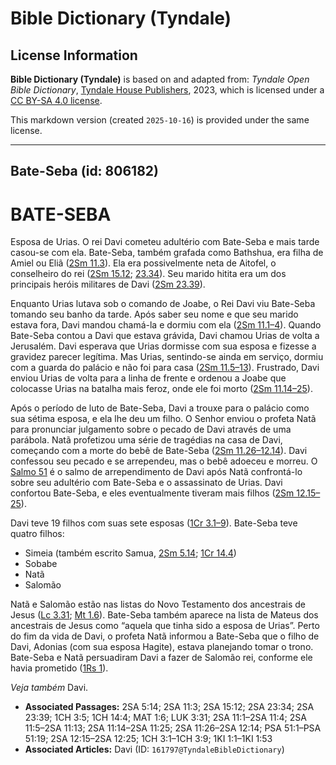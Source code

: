 # Bible Dictionary (Tyndale)

## License Information

**Bible Dictionary (Tyndale)** is based on and adapted from: _Tyndale Open Bible Dictionary_, [Tyndale House Publishers](https://tyndaleopenresources.com/), 2023, which is licensed under a [CC BY-SA 4.0 license](https://creativecommons.org/licenses/by-sa/4.0/legalcode.en).

This markdown version (created `2025-10-16`) is provided under the same license.



--------------------------------

## Bate-Seba (id: 806182)

BATE\-SEBA
==========

Esposa de Urias. O rei Davi cometeu adultério com Bate\-Seba e mais tarde casou\-se com ela. Bate\-Seba, também grafada como Bathshua, era filha de Amiel ou Eliã ([2Sm 11\.3](https://ref.ly/2Sam11:3)). Ela era possivelmente neta de Aitofel, o conselheiro do rei ([2Sm 15\.12](https://ref.ly/2Sam15:12); [23\.34](https://ref.ly/2Sam23:34)). Seu marido hitita era um dos principais heróis militares de Davi ([2Sm 23\.39](https://ref.ly/2Sam23:39)).

Enquanto Urias lutava sob o comando de Joabe, o Rei Davi viu Bate\-Seba tomando seu banho da tarde. Após saber seu nome e que seu marido estava fora, Davi mandou chamá\-la e dormiu com ela ([2Sm 11\.1–4](https://ref.ly/2Sam11:1-2Sam11:4)). Quando Bate\-Seba contou a Davi que estava grávida, Davi chamou Urias de volta a Jerusalém. Davi esperava que Urias dormisse com sua esposa e fizesse a gravidez parecer legítima. Mas Urias, sentindo\-se ainda em serviço, dormiu com a guarda do palácio e não foi para casa ([2Sm 11\.5–13](https://ref.ly/2Sam11:5-2Sam11:13)). Frustrado, Davi enviou Urias de volta para a linha de frente e ordenou a Joabe que colocasse Urias na batalha mais feroz, onde ele foi morto ([2Sm 11\.14–25](https://ref.ly/2Sam11:14-2Sam11:25)).

Após o período de luto de Bate\-Seba, Davi a trouxe para o palácio como sua sétima esposa, e ela lhe deu um filho. O Senhor enviou o profeta Natã para pronunciar julgamento sobre o pecado de Davi através de uma parábola. Natã profetizou uma série de tragédias na casa de Davi, começando com a morte do bebê de Bate\-Seba ([2Sm 11\.26–12\.14](https://ref.ly/2Sam11:26-2Sam12:14)). Davi confessou seu pecado e se arrependeu, mas o bebê adoeceu e morreu. O [Salmo 51](https://ref.ly/Ps51:1-Ps51:19) é o salmo de arrependimento de Davi após Natã confrontá\-lo sobre seu adultério com Bate\-Seba e o assassinato de Urias. Davi confortou Bate\-Seba, e eles eventualmente tiveram mais filhos ([2Sm 12\.15–25](https://ref.ly/2Sam12:15-2Sam12:25)).

Davi teve 19 filhos com suas sete esposas ([1Cr 3\.1–9](https://ref.ly/1Chr3:1-1Chr3:9)). Bate\-Seba teve quatro filhos:

* Simeia (também escrito Samua, [2Sm 5\.14](https://ref.ly/2Sam5:14); [1Cr 14\.4](https://ref.ly/1Chr14:4))
* Sobabe
* Natã
* Salomão

Natã e Salomão estão nas listas do Novo Testamento dos ancestrais de Jesus ([Lc 3\.31](https://ref.ly/Luke3:31); [Mt 1\.6](https://ref.ly/Matt1:6)). Bate\-Seba também aparece na lista de Mateus dos ancestrais de Jesus como “aquela que tinha sido a esposa de Urias”. Perto do fim da vida de Davi, o profeta Natã informou a Bate\-Seba que o filho de Davi, Adonias (com sua esposa Hagite), estava planejando tomar o trono. Bate\-Seba e Natã persuadiram Davi a fazer de Salomão rei, conforme ele havia prometido ([1Rs 1](https://ref.ly/1Kgs1:1-1Kgs1:53)).

*Veja também* Davi.

* **Associated Passages:** 2SA 5:14; 2SA 11:3; 2SA 15:12; 2SA 23:34; 2SA 23:39; 1CH 3:5; 1CH 14:4; MAT 1:6; LUK 3:31; 2SA 11:1–2SA 11:4; 2SA 11:5–2SA 11:13; 2SA 11:14–2SA 11:25; 2SA 11:26–2SA 12:14; PSA 51:1–PSA 51:19; 2SA 12:15–2SA 12:25; 1CH 3:1–1CH 3:9; 1KI 1:1–1KI 1:53
* **Associated Articles:** Davi (ID: `161797@TyndaleBibleDictionary`)

